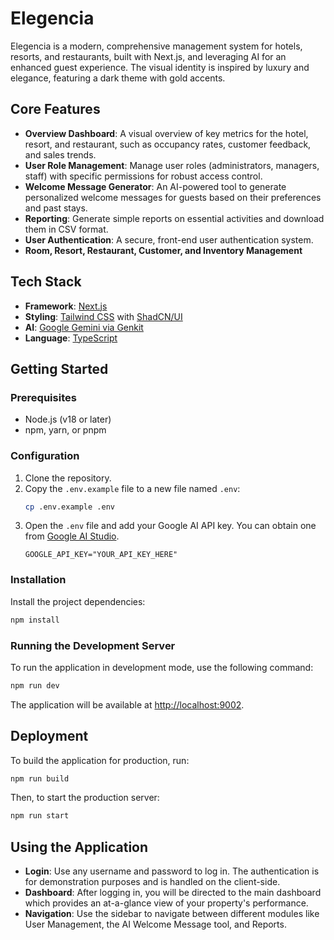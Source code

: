 # Elegencia

Elegencia is a modern, comprehensive management system for hotels, resorts, and restaurants, built with Next.js, and leveraging AI for an enhanced guest experience. The visual identity is inspired by luxury and elegance, featuring a dark theme with gold accents.

## Core Features

-   **Overview Dashboard**: A visual overview of key metrics for the hotel, resort, and restaurant, such as occupancy rates, customer feedback, and sales trends.
-   **User Role Management**: Manage user roles (administrators, managers, staff) with specific permissions for robust access control.
-   **Welcome Message Generator**: An AI-powered tool to generate personalized welcome messages for guests based on their preferences and past stays.
-   **Reporting**: Generate simple reports on essential activities and download them in CSV format.
-   **User Authentication**: A secure, front-end user authentication system.
-   **Room, Resort, Restaurant, Customer, and Inventory Management**

## Tech Stack

-   **Framework**: [Next.js](https://nextjs.org/)
-   **Styling**: [Tailwind CSS](https://tailwindcss.com/) with [ShadCN/UI](https://ui.shadcn.com/)
-   **AI**: [Google Gemini via Genkit](https://firebase.google.com/docs/genkit)
-   **Language**: [TypeScript](https://www.typescriptlang.org/)

## Getting Started

### Prerequisites

-   Node.js (v18 or later)
-   npm, yarn, or pnpm

### Configuration

1.  Clone the repository.
2.  Copy the `.env.example` file to a new file named `.env`:
    ```bash
    cp .env.example .env
    ```
3.  Open the `.env` file and add your Google AI API key. You can obtain one from [Google AI Studio](https://aistudio.google.com/app/apikey).
    ```
    GOOGLE_API_KEY="YOUR_API_KEY_HERE"
    ```

### Installation

Install the project dependencies:

```bash
npm install
```

### Running the Development Server

To run the application in development mode, use the following command:

```bash
npm run dev
```

The application will be available at [http://localhost:9002](http://localhost:9002).

## Deployment

To build the application for production, run:

```bash
npm run build
```

Then, to start the production server:

```bash
npm run start
```

## Using the Application

-   **Login**: Use any username and password to log in. The authentication is for demonstration purposes and is handled on the client-side.
-   **Dashboard**: After logging in, you will be directed to the main dashboard which provides an at-a-glance view of your property's performance.
-   **Navigation**: Use the sidebar to navigate between different modules like User Management, the AI Welcome Message tool, and Reports.
